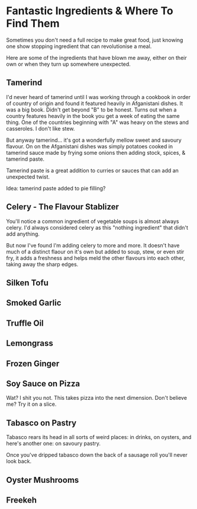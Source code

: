 # Fantastic Ingredients & Where To Find Them

Sometimes you don't need a full recipe to make great food, just knowing one
show stopping ingredient that can revolutionise a meal.

Here are some of the ingredients that have blown me away, either on their own
or when they turn up somewhere unexpected.

## Tamerind

I'd never heard of tamerind until I was working through a cookbook in order
of country of origin and found it featured heavily in Afganistani dishes.
It was a big book.  Didn't get beyond "B" to be honest. Turns out when a
country features heavily in the book you get a week of eating the same thing.
One of the countries beginning with "A" was heavy on the stews and casseroles.
I don't like stew.

But anyway tamerind... it's got a wonderfully mellow sweet and savoury flavour.
On on the Afganistani dishes was simply potatoes cooked in tamerind sauce
made by frying some onions then adding stock, spices, & tamerind paste.

Tamerind paste is a great addition to curries or sauces that can add an unexpected
twist.

Idea: tamerind paste added to pie filling?

## Celery - The Flavour Stablizer

You'll notice a common ingredient of vegetable soups is almost always celery.
I'd always considered celery as this "nothing ingredient" that didn't add anything.

But now I've found I'm adding celery to more and more.  It doesn't have much
of a distinct flaour on it's own but added to soup, stew, or even stir fry,
it adds a freshness and helps meld the other flavours into each other, taking
away the sharp edges.

## Silken Tofu

## Smoked Garlic

## Truffle Oil

## Lemongrass

## Frozen Ginger

## Soy Sauce on Pizza

Wat? I shit you not.  This takes pizza into the next dimension.  Don't believe
me?  Try it on a slice.

## Tabasco on Pastry

Tabasco rears its head in all sorts of weird places: in drinks, on oysters, and
here's another one: on savoury pastry.

Once you've dripped tabasco down the back of a sausage roll you'll never look
back.

## Oyster Mushrooms

## Freekeh

